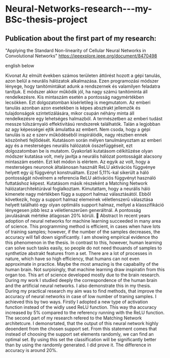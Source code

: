 # Neural-Networks-research---my-BSc-thesis-project

## Publication about the first part of my research:
"Applying the Standard Non-linearity of Cellular Neural Networks in Convolutional Networks"
https://ieeexplore.ieee.org/document/8470498


english below

Kivonat
Az elmúlt években számos területen áttörést hozott a gépi tanulás, azon belül a neurális hálózatok alkalmazása. Ezen programozási módszer lényege, hogy tanítómintákat adunk a rendszernek és valamilyen feladatra tanítjuk. E módszer akkor működik jól, ha nagy számú tanítóminta áll rendelkezésre. Kis mintaszám esetén a pontosság nagymértékben lecsökken. Ezt dolgozatomban kísérletileg is megmutatom. Az emberi tanulás azonban azon esetekben is képes absztrakt jellemzők és tulajdonságok szintetizálására, mikor csupán néhány minta áll rendelkezésre egy lehetséges halmazból.
A természetben az emberi tudást messze túlszárnyaló effektivitású rendszerek találhatók. Talán a legjobban az agy képességei ejtik ámulatba az embert. Nem csoda, hogy a gépi tanulás is az e szerv működéséből inspirálódik, nagy részben ennek köszönheti fejlődését. Kutatásom során mélyen tanulmányoztam az emberi agy és a mesterséges neurális hálózatok összefüggéseit, ezt dolgozatomban be is mutatom.
Gyakorlati kutatásom célkitűzése olyan módszer kutatása volt, mely javítja a neurális hálózat pontosságát alacsony mintaszám esetén. Ezt két módon is elértem. Az egyik az volt, hogy a mesterséges neuronok általánosan használt ReLU aktivációs függvénye helyett egy új függvényt konstruáltam. Ezzel 5,11%-kal sikerült a háló pontosságát növelnem a referencia ReLU aktivációs függvényt használó futtatáshoz képest.
Kutatásom másik részeként a Matching Network hálózatarchitektúrával foglalkoztam. Kimutattam, hogy a neurális háló kimenete nagy mértékben függ a support halmaz választásától. Ebből következik, hogy a support halmaz elemeinek véletlenszerű választása helyett található egy olyan optimális support halmaz, mellyel a klasszifikáció lényegesen jobb lesz a véletlenszerűen generáltnál. A pontosság javulásának mértéke átlagosan 20% körüli.

Abstract
In recent years adoption of neural networks for machine learning succeeded in many area of science. This programming method is efficient, in cases when have lots of training samples; however, if the number of the samples decreases, the accuracy will fall down significantly. I am showing empirical evidence tho this phenomenon in the thesis. In contrast to this, however, human learning can solve such tasks easily, so people do not need thouands of samples to synthetize abstrakt features from a set.
There are a lot of processes in nature, which have so high efficiency, that humans can not even approximate in practice. Maybe the most amazing is the capabality of the human brain.  Not surpisingly, that machine learning draw inspiratin from this organ too. This art of science developed mostly due to the brain research. During my work I studied deeply the correspondence of the human brain and the artificial neural networks. I also demonstrate this in my thesis.
During my practical research my aim was to find methods, that improve the accuracy of neural networks in case of low number of traning samples. I achieved this by two ways. Firstly I adopted a new type of activation function instead of the widly used ReLU function. This way tha accuracy increased by 5% compared to the referency running with the ReLU function.
The second part of my research refered to the Matching Network architetcure. I demonsrtated, that the output of this neural network highly deoendent from the chosen support set. From this statement comes that instead of choosing the support set elements randomly, we can find an optimal set. By using this set the classification will be significantly better than by using the randomly generated. I did prove it. The difference in accuracy is around 20%.
